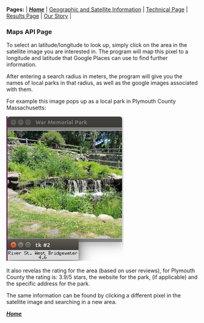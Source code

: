 **Pages:** | [***Home***](https://rickyroze.github.io/SoftDesFinalProject/) |  [Geographic and Satellite Information](https://rickyroze.github.io/SoftDesFinalProject/GIS "GIS info page") | [Technical Page](https://rickyroze.github.io/SoftDesFinalProject/TechnicalPage "Technical Page") | [Results Page](https://rickyroze.github.io/SoftDesFinalProject/ResultsPage "Results") | [Our Story](https://rickyroze.github.io/SoftDesFinalProject/OurStory "Our Story") |
### Maps API Page
To select an latitude/longitude to look up, simply click on the area in the satellite image you are interested in. The program will map this pixel to a longitude and latitude that Google Places can use to find further information.

After entering a search radius in meters, the program will give you the names of local parks in that radius, as well as the google images associated with them. 

For example this image pops up as a local park in Plymouth County Massachusetts:

![](./park.png)

It also revelas the rating for the area (based on user reviews), for Plymouth County the rating is: 3.9/5 stars, the website for the park, (if applicable) and the specific address for the park.

The same information can be found by clicking a different pixel in the satellite image and searching in a new area. 

[***Home***](https://rickyroze.github.io/SoftDesFinalProject/)
